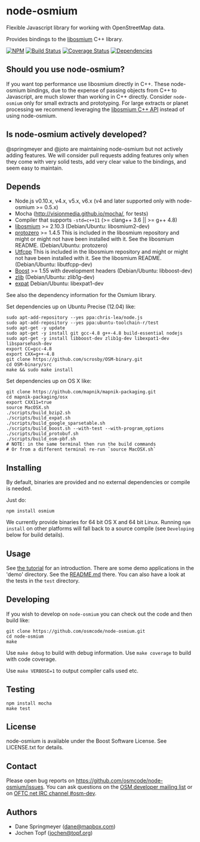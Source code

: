 # node-osmium

Flexible Javascript library for working with OpenStreetMap data.

Provides bindings to the [libosmium](https://github.com/osmcode/libosmium)
C++ library.

[![NPM](https://nodei.co/npm/osmium.png?downloads=true&downloadRank=true)](https://nodei.co/npm/osmium/)
[![Build Status](https://secure.travis-ci.org/osmcode/node-osmium.png)](http://travis-ci.org/osmcode/node-osmium)
[![Coverage Status](https://coveralls.io/repos/osmcode/node-osmium/badge.svg?branch=coverage)](https://coveralls.io/r/osmcode/node-osmium?branch=coverage)
[![Dependencies](https://david-dm.org/osmcode/node-osmium.png)](https://david-dm.org/osmcode/node-osmium)


## Should you use node-osmium?

If you want top performance use libosmium directly in C++. These node-osmium
bindings, due to the expense of passing objects from C++ to Javascript, are
much slower than working in C++ directly. Consider `node-osmium` only for small
extracts and prototyping. For large extracts or planet processing we recommend
leveraging the [libosmium C++ API](http://docs.osmcode.org/libosmium-manual/)
instead of using node-osmium.


## Is node-osmium actively developed?

@springmeyer and @joto are maintaining node-osmium but not actively adding
features. We will consider pull requests adding features only when they come
with very solid tests, add very clear value to the bindings, and seem easy to
maintain.


## Depends

 - Node.js v0.10.x, v4.x, v5.x, v6.x
   (v4 and later supported only with node-osmium >= 0.5.x)
 - Mocha (http://visionmedia.github.io/mocha/, for tests)
 - Compiler that supports `-std=c++11` (>= clang++ 3.6 || >= g++ 4.8)
 - [libosmium](https://github.com/osmcode/libosmium) >= 2.10.3
   (Debian/Ubuntu: libosmium2-dev)
 - [protozero](https://github.com/mapbox/protozero) >= 1.4.5
   This is included in the libosmium repository and might or might not
   have been installed with it. See the libosmium README.
   (Debian/Ubuntu: protozero)
 - [Utfcpp](http://utfcpp.sourceforge.net/)
   This is included in the libosmium repository and might or might not
   have been installed with it. See the libosmium README.
   (Debian/Ubuntu: libutfcpp-dev)
 - [Boost](http://www.boost.org/) >= 1.55 with development headers
   (Debian/Ubuntu: libboost-dev)
 - [zlib](http://www.zlib.net/)
   (Debian/Ubuntu: zlib1g-dev)
 - [expat](http://expat.sourceforge.net/)
   Debian/Ubuntu: libexpat1-dev

See also the dependency information for the Osmium library.

Set dependencies up on Ubuntu Precise (12.04) like:

```shell
sudo apt-add-repository --yes ppa:chris-lea/node.js
sudo apt-add-repository --yes ppa:ubuntu-toolchain-r/test
sudo apt-get -y update
sudo apt-get -y install git gcc-4.8 g++-4.8 build-essential nodejs
sudo apt-get -y install libboost-dev zlib1g-dev libexpat1-dev libsparsehash-dev
export CC=gcc-4.8
export CXX=g++-4.8
git clone https://github.com/scrosby/OSM-binary.git
cd OSM-binary/src
make && sudo make install
```

Set dependencies up on OS X like:

```shell
git clone https://github.com/mapnik/mapnik-packaging.git
cd mapnik-packaging/osx
export CXX11=true
source MacOSX.sh
./scripts/build_bzip2.sh
./scripts/build_expat.sh
./scripts/build_google_sparsetable.sh
./scripts/build_boost.sh --with-test --with-program_options
./scripts/build_protobuf.sh
./scripts/build_osm-pbf.sh
# NOTE: in the same terminal then run the build commands
# Or from a different terminal re-run `source MacOSX.sh`
```


## Installing

By default, binaries are provided and no external dependencies or compile is
needed.

Just do:

```shell
npm install osmium
```

We currently provide binaries for 64 bit OS X and 64 bit Linux. Running `npm
install` on other platforms will fall back to a source compile (see
`Developing` below for build details).


## Usage

See [the tutorial](doc/tutorial.md) for an introduction. There are some demo
applications in the 'demo' directory. See the [README.md](demo/README.md)
there. You can also have a look at the tests in the `test` directory.


## Developing

If you wish to develop on `node-osmium` you can check out the code and then
build like:

```shell
git clone https://github.com/osmcode/node-osmium.git
cd node-osmium
make
```

Use `make debug` to build with debug information. Use `make coverage` to build
with code coverage.

Use `make VERBOSE=1` to output compiler calls used etc.


## Testing

    npm install mocha
    make test


## License

node-osmium is available under the Boost Software License. See LICENSE.txt for
details.


## Contact

Please open bug reports on https://github.com/osmcode/node-osmium/issues. You
can ask questions on the
[OSM developer mailing list](https://lists.openstreetmap.org/listinfo/dev)
or on [OFTC net IRC channel #osm-dev](https://wiki.openstreetmap.org/wiki/Irc).


## Authors

 - Dane Springmeyer (dane@mapbox.com)
 - Jochen Topf (jochen@topf.org)

